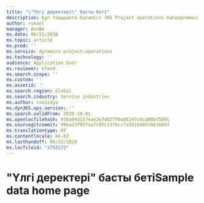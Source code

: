 ```yaml
---
title: "\"Үлгі деректері\" басты беті"
description: Бұл тақырыпта Dynamics 365 Project operations бағдарламасы үшін қолжетімді үлгі деректері туралы ақпарат беріледі.
author: rumant
manager: AnnBe
ms.date: 06/22/2020
ms.topic: article
ms.prod: ''
ms.service: dynamics-project-operations
ms.technology: ''
audience: Application User
ms.reviewer: kfend
ms.search.scope: ''
ms.custom: ''
ms.assetid: ''
ms.search.region: Global
ms.search.industry: Service industries
ms.author: suvaidya
ms.dyn365.ops.version: ''
ms.search.validFrom: 2020-10-01
ms.openlocfilehash: 936a94d157eae2e7db27fba86147c4ca00b7589c
ms.sourcegitcommit: 99ea23f95faa7c85c13fbcc7a3d1b40fc661b697
ms.translationtype: HT
ms.contentlocale: kk-KZ
ms.lasthandoff: 06/22/2020
ms.locfileid: "3753172"
---
```

# <a name="sample-data-home-page"></a><span data-ttu-id="17f04-103">"Үлгі деректері" басты беті</span><span class="sxs-lookup"><span data-stu-id="17f04-103">Sample data home page</span></span>
